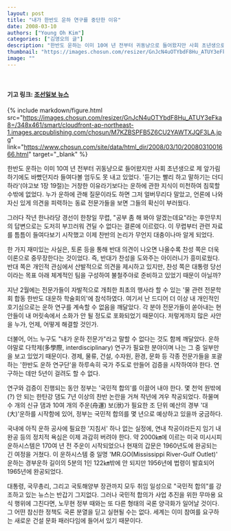 ```yaml
---
layout: post
title: "내가 한반도 운하 연구를 중단한 이유"
date: 2008-03-10
authors: ["Young Oh Kim"]
categories: ["김영오의 글"]
description: "한반도 운하는 이미 10여 년 전부터 귀동냥으로 들어왔지만 사회 초년생으로 제 앞가림하기에도 바빴던지라 들여다볼 엄두도 못 내고 있었다. '듣기는 빨리 하고 말하기는 더디 하라'(야고보 1장 19절)는 거창한 이유라기보다는 운하에 관한 지식이 미천하여 침묵할 수밖에 없었다. 누가 운하에 관해 질문이라도 하면 그저 얼버무리다 말았고, 언론에 나와 자신 있게 의견을 피력하는 동료 전문가들을 보면 그들의 확신이 부러웠다."
thumbnail: "https://images.chosun.com/resizer/GnJcN4uOTYbdF8Hu_ATUY3eFka8=/348x461/smart/cloudfront-ap-northeast-1.images.arcpublishing.com/chosun/M7KZBSPFB5Z6CU2YAWTXJQF3LA.jpg"
image: ""
---
```


<br>

#### 기고 링크: <a href="https://www.chosun.com/site/data/html_dir/2008/03/10/2008031001666.html" target="_blank">조선일보 뉴스</a>

{% include markdown/figure.html src="https://images.chosun.com/resizer/GnJcN4uOTYbdF8Hu_ATUY3eFka8=/348x461/smart/cloudfront-ap-northeast-1.images.arcpublishing.com/chosun/M7KZBSPFB5Z6CU2YAWTXJQF3LA.jpg" link="https://www.chosun.com/site/data/html_dir/2008/03/10/2008031001666.html" target="_blank" %}

한반도 운하는 이미 10여 년 전부터 귀동냥으로 들어왔지만 사회 초년생으로 제 앞가림하기에도 바빴던지라 들여다볼 엄두도 못 내고 있었다. '듣기는 빨리 하고 말하기는 더디 하라'(야고보 1장 19절)는 거창한 이유라기보다는 운하에 관한 지식이 미천하여 침묵할 수밖에 없었다. 누가 운하에 관해 질문이라도 하면 그저 얼버무리다 말았고, 언론에 나와 자신 있게 의견을 피력하는 동료 전문가들을 보면 그들의 확신이 부러웠다.

그러다 작년 한나라당 경선이 한창일 무렵, "공부 좀 해 봐야 알겠는데요"라는 후안무치의 답변으로는 도저히 부끄러워 견딜 수 없다는 결론에 이르렀다. 이 무렵부터 관련 자료를 틈틈이 들여다보기 시작했고 이제 찬반의 논리가 무언지 대충이나마 알게 되었다.

한 가지 재미있는 사실은, 토론 등을 통해 반대 의견이 나오면 나올수록 찬성 쪽은 더욱 이론으로 중무장한다는 것이었다. 즉, 반대가 찬성을 도와주는 아이러니가 흥미로웠다. 반대 쪽은 개인적 관심에서 산발적으로 의견을 제시하고 있지만, 찬성 쪽은 대통령 당선이라는 목표 아래 체계적인 팀을 구성하여 불철주야로 준비하고 있었기 때문이 아닐까?

지난 2월에는 전문가들이 자발적으로 개최한 최초의 행사라 할 수 있는 '물 관련 전문학회 합동 한반도 대운하 학술회의'에 참석하였다. 여기서 난 드디어 더 이상 내 개인적인 호기심으로는 운하 연구를 계속할 수 없음을 깨달았다. 각 분야 전문가들이 쏟아내는 현안들이 내 머릿속에서 소화가 안 될 정도로 포화되었기 때문이다. 저렇게까지 많은 사안을 누가, 언제, 어떻게 해결할 것인가.

더불어, 어느 누구도 "내가 운하 전문가"라고 말할 수 없다는 것도 함께 깨달았다. 운하야말로 다학제(多學際, interdisciplinary) 연구가 필요한 분야이며 나는 그 중 일부만을 보고 있었기 때문이다. 경제, 물류, 건설, 수자원, 환경, 문화 등 각종 전문가들을 포괄하는 '한반도 운하 연구단'을 하루속히 국가 주도로 만들어 검증을 시작하여야 한다. 연구하는 데만 5년이 걸려도 할 수 없다.

연구와 검증이 진행되는 동안 정부는 '국민적 합의'를 이끌어 내야 한다. 몇 천억 원밖에(?) 안 되는 한탄강 댐도 7년 이상의 찬반 논란을 거쳐 작년에 겨우 착공되었다. 하물며 수 개의 신규 댐과 10여 개의 주운(舟運) 보(洑)가 필요한 조 단위 예산의 경부 '대(大)'운하를 시작함에 있어, 정부는 국민적 합의를 몇 년으로 예상하고 있을까 궁금하다.

국내에 아직 운하 공사에 필요한 '지침서' 하나 없는 실정에, 연내 착공이라든지 임기 내 완공 등의 정치적 욕심은 이제 과감히 버려야 한다. 약 2000㎞에 이르는 미국 미시시피 운하시스템은 170여 년 전 주운이 시작되었으나 현재의 갑문은 1960년도에 완공되는 긴 여정을 거쳤다. 이 운하시스템 중 일명 'MR.GO(Mississippi River-Gulf Outlet)' 운하는 경부운하 길이의 5분의 1인 122㎞밖에 안 되지만 1956년에 법령이 발효되어 1965년에 완공되었다.

대통령, 국무총리, 그리고 국토해양부 장관까지 모두 취임 일성으로 "국민적 합의"를 강조하고 있는 뉴스는 반갑기 그지없다. 그러나 국민적 합의가 사업 추진을 위한 무마용 요식 행위에 그친다면, 노무현 정부 때와는 또 다른 형태의 국론 양극화가 일어날 것이다. 그 어떤 참신한 정책도 국론 분열을 딛고 실현될 수는 없다. 세계는 이미 참여를 요구하는 새로운 건설 문화 패러다임에 들어서 있기 때문이다.

<br>
